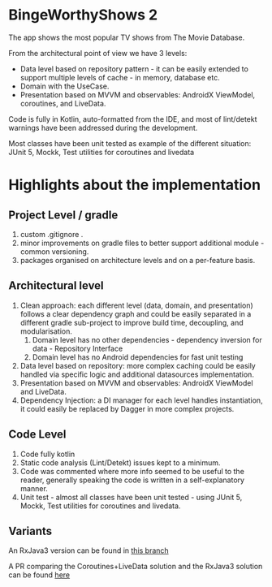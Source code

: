 # BingeWorthyShows 2

The app shows the most popular TV shows from The Movie Database.

From the architectural point of view we have 3 levels:

* Data level based on repository pattern - it can be easily extended to support multiple levels of cache - in memory,
  database etc.
* Domain with the UseCase.
* Presentation based on MVVM and observables: AndroidX ViewModel, coroutines, and LiveData.

Code is fully in Kotlin, auto-formatted from the IDE, and most of lint/detekt warnings have been addressed during the
development.

Most classes have been unit tested as example of the different situation: JUnit 5, Mockk, Test utilities for coroutines
and livedata

# Highlights about the  implementation

## Project Level / gradle

1. custom .gitignore .
1. minor improvements on gradle files to better support additional module - common versioning.
1. packages organised on architecture levels and on a per-feature basis.

## Architectural level

1. Clean approach: each different level (data, domain, and presentation) follows a clear dependency graph and could be easily separated in a different gradle
   sub-project to improve build time, decoupling, and modularisation.
   1. Domain level has no other dependencies - dependency inversion for data - Repository Interface
   2. Domain level has no Android dependencies for fast unit testing
1. Data level based on repository: more complex caching could be easily handled via specific logic and additional
   datasources implementation.
1. Presentation based on MVVM and observables: AndroidX ViewModel and LiveData.
1. Dependency Injection: a DI manager for each level handles instantiation, it could easily be replaced by Dagger in
   more complex projects.

## Code Level

1. Code fully kotlin
1. Static code analysis (Lint/Detekt) issues kept to a minimum.
1. Code was commented where more info seemed to be useful to the reader, generally speaking the code is written in a
   self-explanatory manner.
1. Unit test - almost all classes have been unit tested - using JUnit 5, Mockk, Test utilities for coroutines and
   livedata.

## Variants

An RxJava3 version can be found in [this branch](https://github.com/guidovezzoni/BingeWorthyShows2/tree/main-rxjava3)

A PR comparing the Coroutines+LiveData solution and the RxJava3 solution can be
found [here](https://github.com/guidovezzoni/BingeWorthyShows2/pull/17/files)
